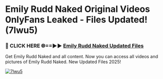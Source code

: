 # Emily Rudd Naked Original Videos 0nlyFans Leaked - Files Updated! (7lwu5)

<h3>🔴 CLICK HERE 🌐==►► <a href="https://tinyurl.com/up5wt9bj" rel="nofollow">Emily Rudd Naked Updated Files</a></h3>

Get Emily Rudd Naked and all content. Now you can access all videos and pictures of Emily Rudd Naked. New Updated Files 2025!

[![7lwu5](https://i.imgur.com/ABiUzMV.gif)](https://tinyurl.com/up5wt9bj)
